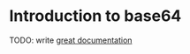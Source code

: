 # Introduction to base64

TODO: write [great documentation](http://jacobian.org/writing/what-to-write/)
